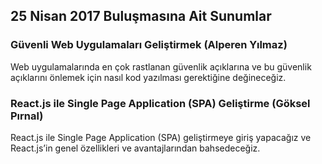 ## 25 Nisan 2017 Buluşmasına Ait Sunumlar

### Güvenli Web Uygulamaları Geliştirmek (Alperen Yılmaz)
Web uygulamalarında en çok rastlanan güvenlik açıklarına ve bu güvenlik açıklarını önlemek için nasıl kod yazılması gerektiğine değineceğiz.

### React.js ile Single Page Application (SPA) Geliştirme (Göksel Pırnal)
React.js ile Single Page Application (SPA) geliştirmeye giriş yapacağız ve React.js’in genel özellikleri ve avantajlarından bahsedeceğiz.